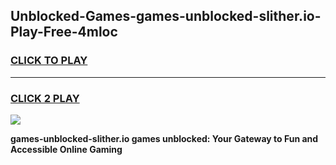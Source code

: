 
## Unblocked-Games-games-unblocked-slither.io-Play-Free-4mloc
<h3>
<a href="https://premium76.site?title=games-unblocked-slither.io&ref=22A">CLICK TO PLAY</a></h3>
<hr>

<h3>
<a href="https://premium76.site?title=games-unblocked-slither.io&ref=22A">CLICK 2 PLAY</a>
  
</h3>

<a href="https://premium76.site?title=games-unblocked-slither.io&ref=22A"><img src="https://clearcache.store/games.png"></a>


**games-unblocked-slither.io games unblocked: Your Gateway to Fun and Accessible Online Gaming**
